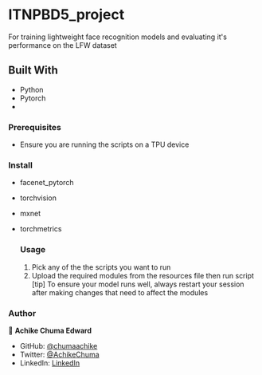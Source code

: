 # ITNPBD5_project
For training lightweight face recognition models and evaluating it's performance on the LFW dataset


## Built With
-  Python
-  Pytorch
-  
### Prerequisites
- Ensure you are running the scripts on a TPU device 

### Install 
- facenet_pytorch
- torchvision
- mxnet
- torchmetrics


  ### Usage
  1. Pick any of the the scripts you want to run
  2. Upload the required modules from the resources file then run script
  [tip] To ensure your model runs well, always restart your session after making changes that need to affect the modules

### Author
👤 **Achike Chuma Edward**

- GitHub: [@chumaachike](https://github.com/chumaachike)
- Twitter: [@AchikeChuma](https://x.com/chumaachike)
- LinkedIn: [LinkedIn](https://www.linkedin.com/in/edwardachike/)
